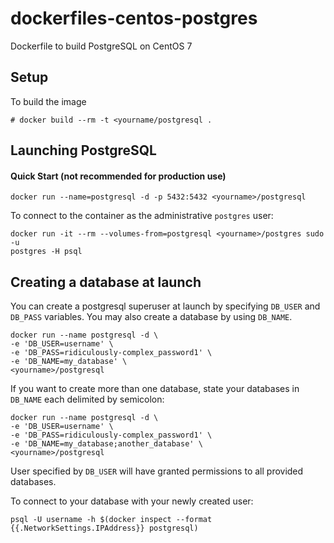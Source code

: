 dockerfiles-centos-postgres
===========================

Dockerfile to build PostgreSQL on CentOS 7

Setup
-----

To build the image

    # docker build --rm -t <yourname/postgresql .


Launching PostgreSQL
--------------------

#### Quick Start (not recommended for production use)

    docker run --name=postgresql -d -p 5432:5432 <yourname>/postgresql


To connect to the container as the administrative `postgres` user:

    docker run -it --rm --volumes-from=postgresql <yourname>/postgres sudo -u
    postgres -H psql


Creating a database at launch
-----------------------------

You can create a postgresql superuser at launch by specifying `DB_USER` and
`DB_PASS` variables. You may also create a database by using `DB_NAME`. 

    docker run --name postgresql -d \
    -e 'DB_USER=username' \
    -e 'DB_PASS=ridiculously-complex_password1' \
    -e 'DB_NAME=my_database' \
    <yourname>/postgresql

If you want to create more than one database, state your databases in `DB_NAME` each delimited by semicolon:

    docker run --name postgresql -d \
    -e 'DB_USER=username' \
    -e 'DB_PASS=ridiculously-complex_password1' \
    -e 'DB_NAME=my_database;another_database' \
    <yourname>/postgresql

User specified by `DB_USER` will have granted permissions to all provided databases.

To connect to your database with your newly created user:

    psql -U username -h $(docker inspect --format {{.NetworkSettings.IPAddress}} postgresql)
